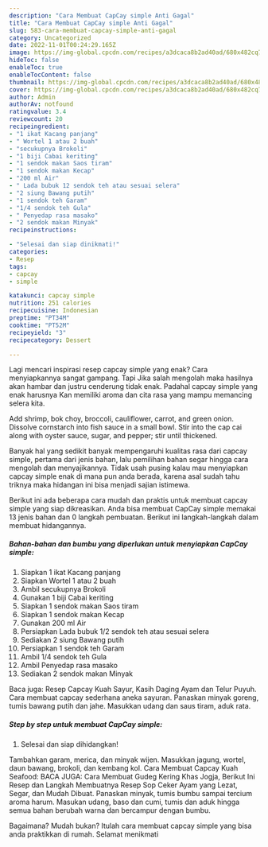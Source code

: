 ```yaml
---
description: "Cara Membuat CapCay simple Anti Gagal"
title: "Cara Membuat CapCay simple Anti Gagal"
slug: 583-cara-membuat-capcay-simple-anti-gagal
category: Uncategorized
date: 2022-11-01T00:24:29.165Z
image: https://img-global.cpcdn.com/recipes/a3dcaca8b2ad40ad/680x482cq70/capcay-simple-foto-resep-utama.jpg
hideToc: false
enableToc: true
enableTocContent: false
thumbnail: https://img-global.cpcdn.com/recipes/a3dcaca8b2ad40ad/680x482cq70/capcay-simple-foto-resep-utama.jpg
cover: https://img-global.cpcdn.com/recipes/a3dcaca8b2ad40ad/680x482cq70/capcay-simple-foto-resep-utama.jpg
author: Admin
authorAv: notfound
ratingvalue: 3.4
reviewcount: 20
recipeingredient:
- "1 ikat Kacang panjang"
- " Wortel 1 atau 2 buah"
- "secukupnya Brokoli"
- "1 biji Cabai keriting"
- "1 sendok makan Saos tiram"
- "1 sendok makan Kecap"
- "200 ml Air"
- " Lada bubuk 12 sendok teh atau sesuai selera"
- "2 siung Bawang putih"
- "1 sendok teh Garam"
- "1/4 sendok teh Gula"
- " Penyedap rasa masako"
- "2 sendok makan Minyak"
recipeinstructions:

- "Selesai dan siap dinikmati!"
categories:
- Resep
tags:
- capcay
- simple

katakunci: capcay simple 
nutrition: 251 calories
recipecuisine: Indonesian
preptime: "PT34M"
cooktime: "PT52M"
recipeyield: "3"
recipecategory: Dessert

---
```



Lagi mencari inspirasi resep capcay simple yang enak? Cara menyiapkannya sangat gampang. Tapi Jika salah mengolah maka hasilnya akan hambar dan justru cenderung tidak enak. Padahal capcay simple yang enak harusnya Kan memiliki aroma dan cita rasa yang mampu memancing selera kita.


Add shrimp, bok choy, broccoli, cauliflower, carrot, and green onion. Dissolve cornstarch into fish sauce in a small bowl. Stir into the cap cai along with oyster sauce, sugar, and pepper; stir until thickened.

Banyak hal yang sedikit banyak mempengaruhi kualitas rasa dari capcay simple, pertama dari jenis bahan, lalu pemilihan bahan segar hingga cara mengolah dan menyajikannya. Tidak usah pusing kalau mau menyiapkan capcay simple enak di mana pun anda berada, karena asal sudah tahu triknya maka hidangan ini bisa menjadi sajian istimewa.


Berikut ini ada beberapa cara mudah dan praktis untuk membuat capcay simple yang siap dikreasikan. Anda bisa membuat CapCay simple memakai 13 jenis bahan dan 0 langkah pembuatan. Berikut ini langkah-langkah dalam membuat hidangannya.

<!--inarticleads1-->

##### Bahan-bahan dan bumbu yang diperlukan untuk menyiapkan CapCay simple:

1. Siapkan 1 ikat Kacang panjang
1. Siapkan  Wortel 1 atau 2 buah
1. Ambil secukupnya Brokoli
1. Gunakan 1 biji Cabai keriting
1. Siapkan 1 sendok makan Saos tiram
1. Siapkan 1 sendok makan Kecap
1. Gunakan 200 ml Air
1. Persiapkan  Lada bubuk 1/2 sendok teh atau sesuai selera
1. Sediakan 2 siung Bawang putih
1. Persiapkan 1 sendok teh Garam
1. Ambil 1/4 sendok teh Gula
1. Ambil  Penyedap rasa masako
1. Sediakan 2 sendok makan Minyak


Baca juga: Resep Capcay Kuah Sayur, Kasih Daging Ayam dan Telur Puyuh. Cara membuat capcay sederhana aneka sayuran. Panaskan minyak goreng, tumis bawang putih dan jahe. Masukkan udang dan saus tiram, aduk rata. 

<!--inarticleads2-->

##### Step by step untuk membuat CapCay simple:


1. Selesai dan siap dihidangkan!

Tambahkan garam, merica, dan minyak wijen. Masukkan jagung, wortel, daun bawang, brokoli, dan kembang kol. Cara Membuat Capcay Kuah Seafood: BACA JUGA: Cara Membuat Gudeg Kering Khas Jogja, Berikut Ini Resep dan Langkah Membuatnya Resep Sop Ceker Ayam yang Lezat, Segar, dan Mudah Dibuat. Panaskan minyak, tumis bumbu sampai tercium aroma harum. Masukan udang, baso dan cumi, tumis dan aduk hingga semua bahan berubah warna dan bercampur dengan bumbu. 

Bagaimana? Mudah bukan? Itulah cara membuat capcay simple yang bisa anda praktikkan di rumah. Selamat menikmati
